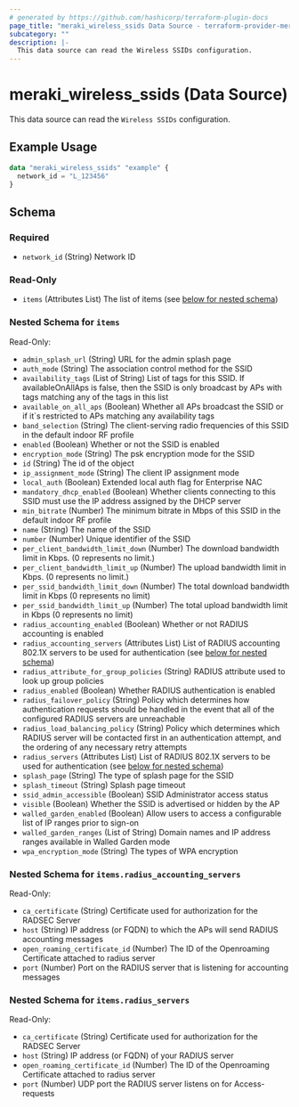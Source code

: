 ```yaml
---
# generated by https://github.com/hashicorp/terraform-plugin-docs
page_title: "meraki_wireless_ssids Data Source - terraform-provider-meraki"
subcategory: ""
description: |-
  This data source can read the Wireless SSIDs configuration.
---
```


# meraki_wireless_ssids (Data Source)

This data source can read the `Wireless SSIDs` configuration.

## Example Usage

```terraform
data "meraki_wireless_ssids" "example" {
  network_id = "L_123456"
}
```

<!-- schema generated by tfplugindocs -->
## Schema

### Required

- `network_id` (String) Network ID

### Read-Only

- `items` (Attributes List) The list of items (see [below for nested schema](#nestedatt--items))

<a id="nestedatt--items"></a>
### Nested Schema for `items`

Read-Only:

- `admin_splash_url` (String) URL for the admin splash page
- `auth_mode` (String) The association control method for the SSID
- `availability_tags` (List of String) List of tags for this SSID. If availableOnAllAps is false, then the SSID is only broadcast by APs with tags matching any of the tags in this list
- `available_on_all_aps` (Boolean) Whether all APs broadcast the SSID or if it`s restricted to APs matching any availability tags
- `band_selection` (String) The client-serving radio frequencies of this SSID in the default indoor RF profile
- `enabled` (Boolean) Whether or not the SSID is enabled
- `encryption_mode` (String) The psk encryption mode for the SSID
- `id` (String) The id of the object
- `ip_assignment_mode` (String) The client IP assignment mode
- `local_auth` (Boolean) Extended local auth flag for Enterprise NAC
- `mandatory_dhcp_enabled` (Boolean) Whether clients connecting to this SSID must use the IP address assigned by the DHCP server
- `min_bitrate` (Number) The minimum bitrate in Mbps of this SSID in the default indoor RF profile
- `name` (String) The name of the SSID
- `number` (Number) Unique identifier of the SSID
- `per_client_bandwidth_limit_down` (Number) The download bandwidth limit in Kbps. (0 represents no limit.)
- `per_client_bandwidth_limit_up` (Number) The upload bandwidth limit in Kbps. (0 represents no limit.)
- `per_ssid_bandwidth_limit_down` (Number) The total download bandwidth limit in Kbps (0 represents no limit)
- `per_ssid_bandwidth_limit_up` (Number) The total upload bandwidth limit in Kbps (0 represents no limit)
- `radius_accounting_enabled` (Boolean) Whether or not RADIUS accounting is enabled
- `radius_accounting_servers` (Attributes List) List of RADIUS accounting 802.1X servers to be used for authentication (see [below for nested schema](#nestedatt--items--radius_accounting_servers))
- `radius_attribute_for_group_policies` (String) RADIUS attribute used to look up group policies
- `radius_enabled` (Boolean) Whether RADIUS authentication is enabled
- `radius_failover_policy` (String) Policy which determines how authentication requests should be handled in the event that all of the configured RADIUS servers are unreachable
- `radius_load_balancing_policy` (String) Policy which determines which RADIUS server will be contacted first in an authentication attempt, and the ordering of any necessary retry attempts
- `radius_servers` (Attributes List) List of RADIUS 802.1X servers to be used for authentication (see [below for nested schema](#nestedatt--items--radius_servers))
- `splash_page` (String) The type of splash page for the SSID
- `splash_timeout` (String) Splash page timeout
- `ssid_admin_accessible` (Boolean) SSID Administrator access status
- `visible` (Boolean) Whether the SSID is advertised or hidden by the AP
- `walled_garden_enabled` (Boolean) Allow users to access a configurable list of IP ranges prior to sign-on
- `walled_garden_ranges` (List of String) Domain names and IP address ranges available in Walled Garden mode
- `wpa_encryption_mode` (String) The types of WPA encryption

<a id="nestedatt--items--radius_accounting_servers"></a>
### Nested Schema for `items.radius_accounting_servers`

Read-Only:

- `ca_certificate` (String) Certificate used for authorization for the RADSEC Server
- `host` (String) IP address (or FQDN) to which the APs will send RADIUS accounting messages
- `open_roaming_certificate_id` (Number) The ID of the Openroaming Certificate attached to radius server
- `port` (Number) Port on the RADIUS server that is listening for accounting messages


<a id="nestedatt--items--radius_servers"></a>
### Nested Schema for `items.radius_servers`

Read-Only:

- `ca_certificate` (String) Certificate used for authorization for the RADSEC Server
- `host` (String) IP address (or FQDN) of your RADIUS server
- `open_roaming_certificate_id` (Number) The ID of the Openroaming Certificate attached to radius server
- `port` (Number) UDP port the RADIUS server listens on for Access-requests
